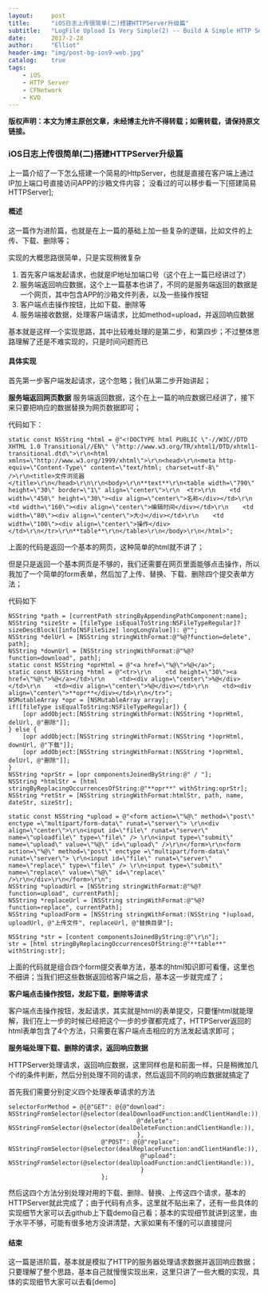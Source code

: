 ```yaml
---
layout:     post
title:      "iOS日志上传很简单(二)搭建HTTPServer升级篇"
subtitle:   "LogFile Upload Is Very Simple(2) -- Build A Simple HTTP Server"
date:       2017-2-28
author:     "Elliot"
header-img: "img/post-bg-ios9-web.jpg"
catalog:    true
tags:
    - iOS
    - HTTP Server
    - CFNetwork
    - KVO
---
```

**版权声明：本文为博主原创文章，未经博主允许不得转载；如需转载，请保持原文链接。**

### iOS日志上传很简单(二)搭建HTTPServer升级篇

上一篇介绍了一下怎么搭建一个简易的HttpServer，也就是直接在客户端上通过IP加上端口号直接访问APP的沙箱文件内容；
没看过的可以移步看一下[搭建简易HTTPServer];

#### 概述

这一篇作为进阶篇，也就是在上一篇的基础上加一些复杂的逻辑，比如文件的上传、下载、删除等；

实现的大概思路很简单，只是实现稍微复杂

1. 首先客户端发起请求，也就是IP地址加端口号（这个在上一篇已经讲过了）
2. 服务端返回响应数据，这个上一篇基本也讲了，不同的是服务端返回的数据是一个网页，其中包含APP的沙箱文件列表，以及一些操作按钮
3. 客户端点击操作按钮，比如下载、删除等
4. 服务端接收数据，处理客户端请求，比如method=upload，并返回响应数据

基本就是这样一个实现思路，其中比较难处理的是第二步，和第四步；不过整体思路理解了还是不难实现的，只是时间问题而已

#### 具体实现

首先第一步客户端发起请求，这个忽略；我们从第二步开始讲起；

**服务端返回网页数据**
服务端返回数据，这个在上一篇的响应数据已经讲了，接下来只要把响应的数据替换为网页数据即可；

代码如下：

```objective_C
static const NSString *html = @"<!DOCTYPE html PUBLIC \"-//W3C//DTD XHTML 1.0 Transitional//EN\" \"http://www.w3.org/TR/xhtml1/DTD/xhtml1-transitional.dtd\">\r\n<html xmlns=\"http://www.w3.org/1999/xhtml\">\r\n<head>\r\n<meta http-equiv=\"Content-Type\" content=\"text/html; charset=utf-8\" />\r\n<title>文件浏览器</title>\r\n</head>\r\n\r\n<body>\r\n**text**\r\n<table width=\"790\" height=\"30\" border=\"1\" align=\"center\">\r\n  <tr>\r\n    <td width=\"450\" height=\"30\"><div align=\"center\">名称</div></td>\r\n    <td width=\"160\"><div align=\"center\">编辑时间</div></td>\r\n    <td width=\"80\"><div align=\"center\">大小</div></td>\r\n    <td width=\"100\"><div align=\"center\">操作</div></td>\r\n</tr>\r\n**table**\r\n</table>\r\n</body>\r\n</html>";
```
上面的代码是返回一个基本的网页，这种简单的html就不讲了；

但是只是返回一个基本网页是不够的，我们还需要在网页里面能够点击操作，所以我加了一个简单的form表单，然后加了上传、替换、下载、删除四个提交表单方法；

代码如下

```objective_c
NSString *path = [currentPath stringByAppendingPathComponent:name];
NSString *sizeStr = [fileType isEqualToString:NSFileTypeRegular]? sizeDescBlock([info[NSFileSize] longLongValue]): @"";
NSString *delUrl = [NSString stringWithFormat:@"%@?function=delete", path];
NSString *downUrl = [NSString stringWithFormat:@"%@?function=download", path];
static const NSString *oprHtml = @"<a href=\"%@\">%@</a>";
static const NSString *html = @"<tr>\r\n    <td height=\"30\"><a href=\"%@\">%@</a></td>\r\n    <td><div align=\"center\">%@</div></td>\r\n    <td><div align=\"center\">%@</div></td>\r\n    <td><div align=\"center\">**opr**</div></td>\r\n</tr>";
NSMutableArray *opr = [NSMutableArray array];
if([fileType isEqualToString:NSFileTypeRegular]) {
	[opr addObject:[NSString stringWithFormat:(NSString *)oprHtml, delUrl, @"删除"]];
} else {
	[opr addObject:[NSString stringWithFormat:(NSString *)oprHtml, downUrl, @"下载"]];
	[opr addObject:[NSString stringWithFormat:(NSString *)oprHtml, delUrl, @"删除"]];
}
NSString *oprStr = [opr componentsJoinedByString:@" / "];
NSString *htmlStr = [html stringByReplacingOccurrencesOfString:@"**opr**" withString:oprStr];
NSString *retStr = [NSString stringWithFormat:htmlStr, path, name, dateStr, sizeStr];

static const NSString *upload = @"<form action=\"%@\" method=\"post\" enctype =\"multipart/form-data\" runat=\"server\"> \r\n<div align=\"center\">\r\n<input id=\"file\" runat=\"server\" name=\"uploadfile\" type=\"file\" /> \r\n<input type=\"submit\" name=\"upload\" value=\"%@\" id=\"upload\" />\r\n</form>\r\n<form action=\"%@\" method=\"post\" enctype =\"multipart/form-data\" runat=\"server\"> \r\n<input id=\"file\" runat=\"server\" name=\"replace\" type=\"file\" /> \r\n<input type=\"submit\" name=\"replace\" value=\"%@\" id=\"replace\" />\r\n</div>\r\n</form>\r\n";
NSString *uploadUrl = [NSString stringWithFormat:@"%@?function=upload", currentPath];
NSString *replaceUrl = [NSString stringWithFormat:@"%@?function=replace", currentPath];
NSString *uploadForm = [NSString stringWithFormat:(NSString *)upload, uploadUrl, @"上传文件", replaceUrl, @"替换目录"];

NSString *str = [content componentsJoinedByString:@"\r\n"];
str = [html stringByReplacingOccurrencesOfString:@"**table**" withString:str];
```
上面的代码就是组合四个form提交表单方法，基本的html知识即可看懂，这里也不细讲；当我们把这些数据返回给客户端之后，基本这一步就完成了；

**客户端点击操作按钮，发起下载，删除等请求**

客户端点击操作按钮，发起请求，其实就是html的表单提交，只要懂html就能理解，我们在上一步的时候已经把这个一步的步骤都完成了，HTTPServer返回的html表单包含了4个方法，只需要在客户端点击相应的方法发起请求即可；

**服务端处理下载、删除的请求，返回响应数据**

HTTPServer处理请求，返回响应数据，这里同样也是和前面一样，只是稍微加几个if的条件判断，然后分别处理不同的请求，然后返回不同的响应数据就搞定了

首先我们需要分别定义四个处理表单请求的方法

```objective_c
selectorForMethod = @{@"GET": @{@"download": NSStringFromSelector(@selector(dealDownloadFunction:andClientHandle:)),
									@"delete": NSStringFromSelector(@selector(dealDeleteFunction:andClientHandle:)),
									},
						  @"POST": @{@"replace": NSStringFromSelector(@selector(dealReplaceFunction:andClientHandle:)),
									 @"upload": NSStringFromSelector(@selector(dealUploadFunction:andClientHandle:)),
									 }
						  };
```
然后这四个方法分别处理对用的下载、删除、替换、上传这四个请求，基本的HTTPServer就此完成了；由于代码有点多，这里就不贴出来了，还有一些具体的实现细节大家可以去github上下载demo自己看；基本的实现细节就讲到这里，由于水平不够，可能有很多地方没讲清楚，大家如果有不懂的可以直接提问

#### 结束

这一篇是进阶篇，基本就是模拟了HTTP的服务器处理请求数据并返回响应数据；只要理解了整个思路，基本自己就慢慢实现出来，这里只讲了一些大概的实现，具体的实现细节大家可以去看[demo]
